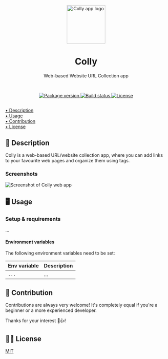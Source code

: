 <p align="center">
    <img src=".github/.media/logo.png" width="120" height="120" alt="Colly app logo">
</p>

<h1 align="center">Colly</h1>
<p align="center">Web-based Website URL Collection app</p>

<br>

<p align="center">
    <a href="https://github.com/jarne/colly/blob/main/package.json">
        <img src="https://img.shields.io/github/package-json/v/jarne/colly.svg" alt="Package version">
    </a>
    <a href="https://circleci.com/gh/jarne/colly">
        <img src="https://circleci.com/gh/jarne/colly.svg?style=svg&circle-token=0e76027eadc4f54e64529265f8e3aa6def8ba11d" alt="Build status">
    </a>
    <a href="https://github.com/jarne/colly/blob/main/LICENSE">
        <img src="https://img.shields.io/github/license/jarne/colly.svg" alt="License">
    </a>
</p>

##

[• Description](#-description)  
[• Usage](#-usage)  
[• Contribution](#-contribution)  
[• License](#%EF%B8%8F-license)

## 📙 Description

Colly is a web-based URL/website collection app, where you can add links to your favourite web pages and organize them using tags.

### Screenshots

<img src=".github/.media/screenshot.png" alt="Screenshot of Colly web app">

## 🖥 Usage

### Setup & requirements

...

#### Environment variables

The following environment variables need to be set:

| Env variable | Description |
| ------------ | ----------- |
| `...`        | ...         |

## 🙋‍ Contribution

Contributions are always very welcome! It's completely equal if you're a beginner or a more experienced developer.

Thanks for your interest 🎉👍!

## 👨‍⚖️ License

[MIT](https://github.com/jarne/colly/blob/main/LICENSE)
